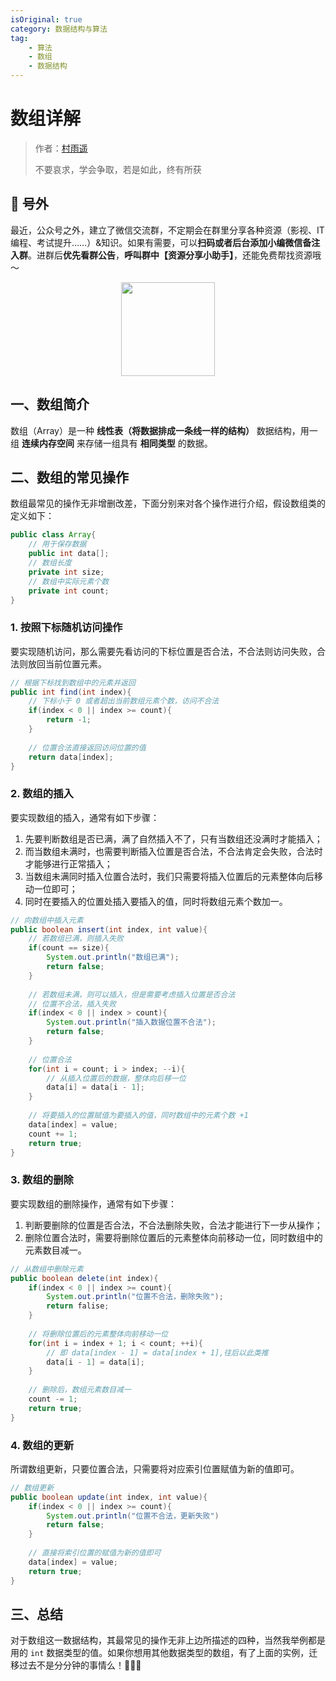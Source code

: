 ```yaml
---
isOriginal: true
category: 数据结构与算法
tag:
    - 算法
    - 数组
    - 数据结构
---
```


# 数组详解

> 作者：[村雨遥](https://github.com/cunyu1943)
> 
> 不要哀求，学会争取，若是如此，终有所获


## 🎈 号外

最近，公众号之外，建立了微信交流群，不定期会在群里分享各种资源（影视、IT 编程、考试提升……）&知识。如果有需要，可以**扫码或者后台添加小编微信备注入群**。进群后**优先看群公告**，**呼叫群中【资源分享小助手】**，还能免费帮找资源哦～

<center>
<img src="/contact/wxgroup.jpg" width="150"> 
</center>



## 一、数组简介

数组（Array）是一种 **线性表（将数据排成一条线一样的结构）** 数据结构，用一组 **连续内存空间** 来存储一组具有 **相同类型** 的数据。

## 二、数组的常见操作

数组最常见的操作无非增删改差，下面分别来对各个操作进行介绍，假设数组类的定义如下：

```java
public class Array{
    // 用于保存数据
    public int data[];
    // 数组长度
    private int size;
    // 数组中实际元素个数
    private int count;
}
```



### 1. 按照下标随机访问操作

要实现随机访问，那么需要先看访问的下标位置是否合法，不合法则访问失败，合法则放回当前位置元素。

```java
// 根据下标找到数组中的元素并返回
public int find(int index){
    // 下标小于 0 或者超出当前数组元素个数，访问不合法
    if(index < 0 || index >= count){
        return -1;
    }
    
    // 位置合法直接返回访问位置的值
    return data[index];
}
```

### 2. 数组的插入

要实现数组的插入，通常有如下步骤：

1.  先要判断数组是否已满，满了自然插入不了，只有当数组还没满时才能插入；
2.  而当数组未满时，也需要判断插入位置是否合法，不合法肯定会失败，合法时才能够进行正常插入；
3.  当数组未满同时插入位置合法时，我们只需要将插入位置后的元素整体向后移动一位即可；
4.  同时在要插入的位置处插入要插入的值，同时将数组元素个数加一。

```java
// 向数组中插入元素
public boolean insert(int index, int value){
    // 若数组已满，则插入失败
    if(count == size){
        System.out.println("数组已满");
        return false;
    }
    
    // 若数组未满，则可以插入，但是需要考虑插入位置是否合法
    // 位置不合法，插入失败
    if(index < 0 || index > count){
        System.out.println("插入数据位置不合法");
        return false;
    }
    
    // 位置合法
    for(int i = count; i > index; --i){
        // 从插入位置后的数据，整体向后移一位
        data[i] = data[i - 1];
    }
    
    // 将要插入的位置赋值为要插入的值，同时数组中的元素个数 +1
    data[index] = value;
    count += 1;
    return true;
}
```

### 3. 数组的删除

要实现数组的删除操作，通常有如下步骤：

1.  判断要删除的位置是否合法，不合法删除失败，合法才能进行下一步从操作；
2.  删除位置合法时，需要将删除位置后的元素整体向前移动一位，同时数组中的元素数目减一。

```java
// 从数组中删除元素
public boolean delete(int index){
    if(index < 0 || index >= count){
        System.out.println("位置不合法，删除失败");
        return falise;
    }
    
    // 将删除位置后的元素整体向前移动一位
    for(int i = index + 1; i < count; ++i){
        // 即 data[index - 1] = data[index + 1],往后以此类推
        data[i - 1] = data[i];
    }
    
    // 删除后，数组元素数目减一
    count -= 1;
    return true;
}
```

### 4. 数组的更新

所谓数组更新，只要位置合法，只需要将对应索引位置赋值为新的值即可。

```java
// 数组更新
public boolean update(int index, int value){
    if(index < 0 || index >= count){
        System.out.println("位置不合法，更新失败")
        return false;
    }
    
    // 直接将索引位置的赋值为新的值即可
    data[index] = value;
    return true;
}
```

## 三、总结

对于数组这一数据结构，其最常见的操作无非上边所描述的四种，当然我举例都是用的 `int` 数据类型的值。如果你想用其他数据类型的数组，有了上面的实例，迁移过去不是分分钟的事情么！💯💯💯